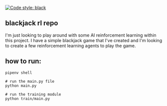 [![Code style: black](https://img.shields.io/badge/code%20style-black-000000.svg)](https://github.com/psf/black)

## blackjack rl repo

I'm just looking to play around with some AI reinforcement learning within this project. I have a simple blackjack game that I've created and I'm looking to create a few reinforcement learning agents to play the game.

## how to run:

```shell
pipenv shell

# run the main.py file
python main.py

# run the training module
python train/main.py
```